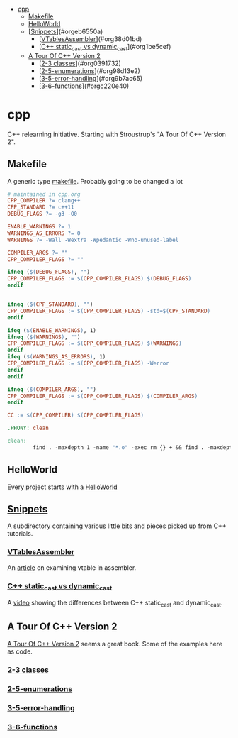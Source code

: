 - [cpp](#org92e96eb)
  - [Makefile](#org86f964f)
  - [HelloWorld](#org7979cdf)
  - [[Snippets](Snippets/VTablesAssembler)](#orgeb6550a)
    - [[VTablesAssembler](Snippets/VTablesAssembler)](#org38d01bd)
    - [[C++ static<sub>cast</sub> vs dynamic<sub>cast</sub>](Snippets/Dynamic-vs-Static-Cast)](#org1be5cef)
  - [A Tour Of C++ Version 2](#org9c57e74)
    - [[2-3 classes](TourOfCppV2/2-3-classes)](#org0391732)
    - [[2-5-enumerations](TourOfCppV2/2-5-enumerations)](#org98d13e2)
    - [[3-5-error-handling](TourOfCppV2/3-5-error-handling)](#org9b7ac65)
    - [[3-6-functions](TourOfCppV2/3-6-functions)](#orgc220e40)



<a id="org92e96eb"></a>

# cpp

C++ relearning initiative. Starting with Stroustrup's "A Tour Of C++ Version 2".


<a id="org86f964f"></a>

## Makefile

A generic type [makefile](Makefile). Probably going to be changed a lot

```makefile
# maintained in cpp.org
CPP_COMPILER ?= clang++
CPP_STANDARD ?= c++11
DEBUG_FLAGS ?= -g3 -O0

ENABLE_WARNINGS ?= 1
WARNINGS_AS_ERRORS ?= 0
WARNINGS ?= -Wall -Wextra -Wpedantic -Wno-unused-label

COMPILER_ARGS ?= ""
CPP_COMPILER_FLAGS ?= ""

ifneq ($(DEBUG_FLAGS), "")
CPP_COMPILER_FLAGS := $(CPP_COMPILER_FLAGS) $(DEBUG_FLAGS)
endif


ifneq ($(CPP_STANDARD), "")
CPP_COMPILER_FLAGS := $(CPP_COMPILER_FLAGS) -std=$(CPP_STANDARD)
endif

ifeq ($(ENABLE_WARNINGS), 1)
ifneq ($(WARNINGS), "")
CPP_COMPILER_FLAGS := $(CPP_COMPILER_FLAGS) $(WARNINGS)
endif
ifeq ($(WARNINGS_AS_ERRORS), 1)
CPP_COMPILER_FLAGS := $(CPP_COMPILER_FLAGS) -Werror
endif
endif

ifneq ($(COMPILER_ARGS), "")
CPP_COMPILER_FLAGS := $(CPP_COMPILER_FLAGS) $(COMPILER_ARGS)
endif

CC := $(CPP_COMPILER) $(CPP_COMPILER_FLAGS)

.PHONY:	clean

clean:
        find . -maxdepth 1 -name "*.o" -exec rm {} + && find . -maxdepth 1 -type f -executable -exec rm {} +
```


<a id="org7979cdf"></a>

## HelloWorld

Every project starts with a [HelloWorld](HelloWorld/hello-world.cpp)


<a id="orgeb6550a"></a>

## [Snippets](Snippets/VTablesAssembler)

A subdirectory containing various little bits and pieces picked up from C++ tutorials.


<a id="org38d01bd"></a>

### [VTablesAssembler](Snippets/VTablesAssembler)

An [article](https://guihao-liang.github.io/2020/05/30/what-is-vtable-in-cpp) on examining vtable in assembler.


<a id="org1be5cef"></a>

### [C++ static<sub>cast</sub> vs dynamic<sub>cast</sub>](Snippets/Dynamic-vs-Static-Cast)

A [video](https://www.youtube.com/watch?v=0AuPWXuBmyo) showing the differences between C++ static<sub>cast</sub> and dynamic<sub>cast</sub>.


<a id="org9c57e74"></a>

## A Tour Of C++ Version 2

[A Tour Of C++ Version 2](TourOfCppV2) seems a great book. Some of the examples here as code.


<a id="org0391732"></a>

### [2-3 classes](TourOfCppV2/2-3-classes)


<a id="org98d13e2"></a>

### [2-5-enumerations](TourOfCppV2/2-5-enumerations)


<a id="org9b7ac65"></a>

### [3-5-error-handling](TourOfCppV2/3-5-error-handling)


<a id="orgc220e40"></a>

### [3-6-functions](TourOfCppV2/3-6-functions)